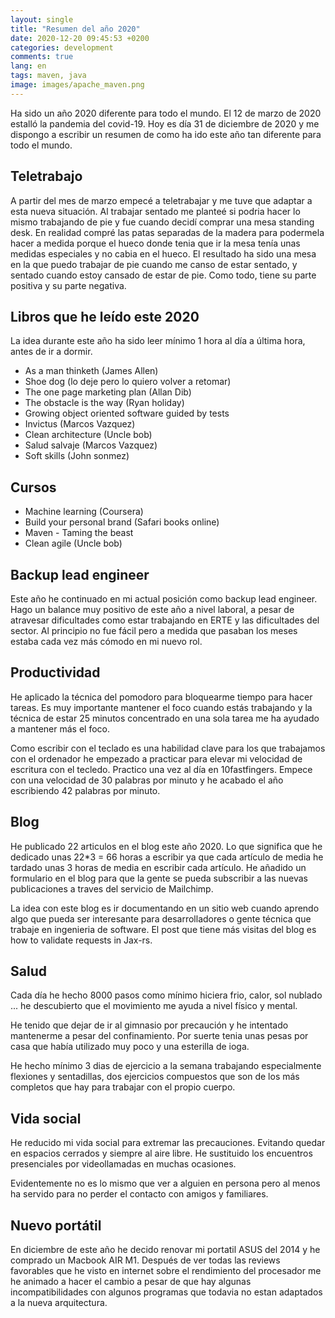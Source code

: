 ```yaml
---
layout: single
title: "Resumen del año 2020"
date: 2020-12-20 09:45:53 +0200
categories: development
comments: true
lang: en
tags: maven, java
image: images/apache_maven.png
---
```


Ha sido un año 2020 diferente para todo el mundo. El 12 de marzo de 2020 estalló la pandemia del covid-19. Hoy es día 31 de diciembre de 2020 y me dispongo a escribir un resumen de como ha ido este año tan diferente para todo el mundo.

Teletrabajo
-----------------------------
A partir del mes de marzo empecé a teletrabajar y me tuve que adaptar a esta nueva situación. Al trabajar sentado me planteé si podria hacer lo mismo trabajando de pie y fue cuando decidí comprar una mesa standing desk. 
En realidad compré las patas separadas de la madera para podermela hacer a medida porque el hueco donde tenia que ir la mesa tenía unas medidas especiales y no cabia en el hueco. El resultado ha sido una mesa en la que puedo trabajar de pie cuando me canso de estar sentado, y sentado cuando estoy cansado de estar de pie.
Como todo, tiene su parte positiva y su parte negativa. 

Libros que he leído este 2020
------------------------------
La idea durante este año ha sido leer mínimo 1 hora al día a última hora, antes de ir a dormir. 

- As a man thinketh (James Allen)
- Shoe dog (lo deje pero lo quiero volver a retomar)
- The one page marketing plan (Allan Dib)
- The obstacle is the way (Ryan holiday)
- Growing object oriented software guided by tests 
- Invictus (Marcos Vazquez)
- Clean architecture (Uncle bob)
- Salud salvaje (Marcos Vazquez)
- Soft skills (John sonmez)

Cursos
----------------
- Machine learning (Coursera)
- Build your personal brand (Safari books online)
- Maven - Taming the beast
- Clean agile (Uncle bob)

Backup lead engineer
----------------------
Este año he continuado en mi actual posición como backup lead engineer. Hago un balance muy positivo de este año a nivel laboral, a pesar de atravesar dificultades como estar trabajando en ERTE y las dificultades del sector. Al principio no fue fácil pero a medida que pasaban los meses estaba cada vez más cómodo en mi nuevo rol.

Productividad
----------------
He aplicado la técnica del pomodoro para bloquearme tiempo para hacer tareas. Es muy importante mantener el foco cuando estás trabajando y la técnica de estar 25 minutos concentrado en una sola tarea me ha ayudado a mantener más el foco.

Como escribir con el teclado es una habilidad clave para los que trabajamos con el ordenador he empezado a practicar para elevar mi velocidad de escritura con el tecledo. Practico una vez al día en 10fastfingers. Empece con una velocidad de 30 palabras por minuto y he acabado el año escribiendo 42 palabras por minuto.

Blog
----------------
He publicado 22 articulos en el blog este año 2020. Lo que significa que he dedicado unas 22*3 = 66 horas a escribir ya que cada artículo de media he tardado unas 3 horas de media en escribir cada artículo. He añadido un formulario en el blog para que la gente se pueda subscribir a las nuevas publicaciones a traves del servicio de Mailchimp. 

La idea con este blog es ir documentando en un sitio web cuando aprendo algo que pueda ser interesante para desarrolladores o gente técnica que trabaje en ingenieria de software. El post que tiene más visitas del blog es how to validate requests in Jax-rs.
 
Salud
------------
Cada día he hecho 8000 pasos como mínimo hiciera frio, calor, sol nublado ... he descubierto que el movimiento me ayuda a nivel físico y mental. 

He tenido que dejar de ir al gimnasio por precaución y he intentado mantenerme a pesar del confinamiento. Por suerte tenia unas pesas por casa que había utilizado muy poco y una esterilla de ioga. 

He hecho mínimo 3 dias de ejercicio a la semana trabajando especialmente flexiones y sentadillas, dos ejercicios compuestos que son de los más completos que hay para trabajar con el propio cuerpo.

Vida social
-------------
He reducido mi vida social para extremar las precauciones. Evitando quedar en espacios cerrados y siempre al aire libre. He sustituido los encuentros presenciales por videollamadas en muchas ocasiones. 

Evidentemente no es lo mismo que ver a alguien en persona pero al menos ha servido para no perder el contacto con amigos y familiares.

Nuevo portátil
----------------------------
En diciembre de este año he decido renovar mi portatil ASUS del 2014 y he comprado un Macbook AIR M1. Después de ver todas las reviews favorables que he visto en internet sobre el rendimiento del procesador me he animado a hacer el cambio a pesar de que hay algunas incompatibilidades con algunos programas que todavia no estan adaptados a la nueva arquitectura.





